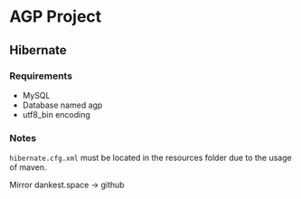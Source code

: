 # AGP Project

## Hibernate
### Requirements

- MySQL
- Database named agp
- utf8_bin encoding
### Notes
``hibernate.cfg.xml`` must be located in the resources folder due to the usage of maven.

Mirror dankest.space -> github